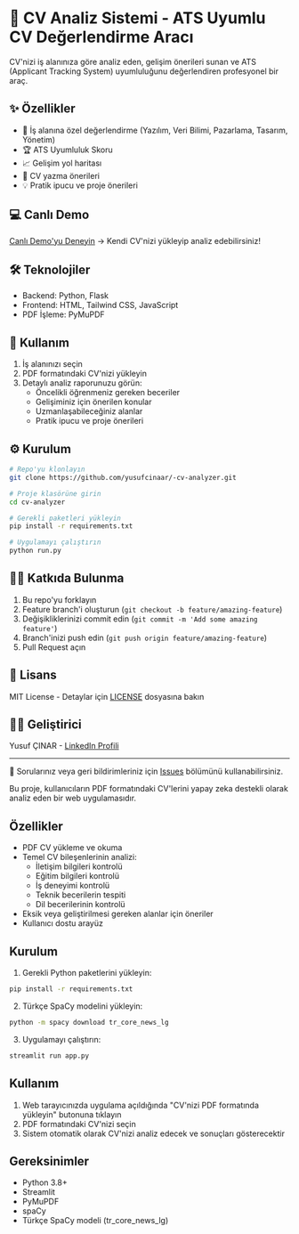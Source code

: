 # 📝 CV Analiz Sistemi - ATS Uyumlu CV Değerlendirme Aracı

CV'nizi iş alanınıza göre analiz eden, gelişim önerileri sunan ve ATS (Applicant Tracking System) uyumluluğunu değerlendiren profesyonel bir araç.

## ✨ Özellikler

- 💼 İş alanına özel değerlendirme (Yazılım, Veri Bilimi, Pazarlama, Tasarım, Yönetim)
- 🏆 ATS Uyumluluk Skoru
- 📈 Gelişim yol haritası
- 📝 CV yazma önerileri
- 💡 Pratik ipucu ve proje önerileri

## 💻 Canlı Demo

[Canlı Demo'yu Deneyin](DEMO_URL) → Kendi CV'nizi yükleyip analiz edebilirsiniz!

## 🛠️ Teknolojiler

- Backend: Python, Flask
- Frontend: HTML, Tailwind CSS, JavaScript
- PDF İşleme: PyMuPDF

## 📝 Kullanım

1. İş alanınızı seçin
2. PDF formatındaki CV'nizi yükleyin
3. Detaylı analiz raporunuzu görün:
   - Öncelikli öğrenmeniz gereken beceriler
   - Gelişiminiz için önerilen konular
   - Uzmanlaşabileceğiniz alanlar
   - Pratik ipucu ve proje önerileri

## ⚙️ Kurulum

```bash
# Repo'yu klonlayın
git clone https://github.com/yusufcinaar/-cv-analyzer.git

# Proje klasörüne girin
cd cv-analyzer

# Gerekli paketleri yükleyin
pip install -r requirements.txt

# Uygulamayı çalıştırın
python run.py
```

## 👨‍💻 Katkıda Bulunma

1. Bu repo'yu forklayın
2. Feature branch'i oluşturun (`git checkout -b feature/amazing-feature`)
3. Değişikliklerinizi commit edin (`git commit -m 'Add some amazing feature'`)
4. Branch'inizi push edin (`git push origin feature/amazing-feature`)
5. Pull Request açın

## 📃 Lisans

MIT License - Detaylar için [LICENSE](LICENSE) dosyasına bakın

## 👨‍💻 Geliştirici

Yusuf ÇINAR - [LinkedIn Profili](https://www.linkedin.com/in/yusuf-%C3%A7%C4%B1nar-b51684229/)

---

💬 Sorularınız veya geri bildirimleriniz için [Issues](https://github.com/yusufcinaar/-cv-analyzer/issues) bölümünü kullanabilirsiniz.

Bu proje, kullanıcıların PDF formatındaki CV'lerini yapay zeka destekli olarak analiz eden bir web uygulamasıdır.

## Özellikler

- PDF CV yükleme ve okuma
- Temel CV bileşenlerinin analizi:
  - İletişim bilgileri kontrolü
  - Eğitim bilgileri kontrolü
  - İş deneyimi kontrolü
  - Teknik becerilerin tespiti
  - Dil becerilerinin kontrolü
- Eksik veya geliştirilmesi gereken alanlar için öneriler
- Kullanıcı dostu arayüz

## Kurulum

1. Gerekli Python paketlerini yükleyin:
```bash
pip install -r requirements.txt
```

2. Türkçe SpaCy modelini yükleyin:
```bash
python -m spacy download tr_core_news_lg
```

3. Uygulamayı çalıştırın:
```bash
streamlit run app.py
```

## Kullanım

1. Web tarayıcınızda uygulama açıldığında "CV'nizi PDF formatında yükleyin" butonuna tıklayın
2. PDF formatındaki CV'nizi seçin
3. Sistem otomatik olarak CV'nizi analiz edecek ve sonuçları gösterecektir

## Gereksinimler

- Python 3.8+
- Streamlit
- PyMuPDF
- spaCy
- Türkçe SpaCy modeli (tr_core_news_lg)

